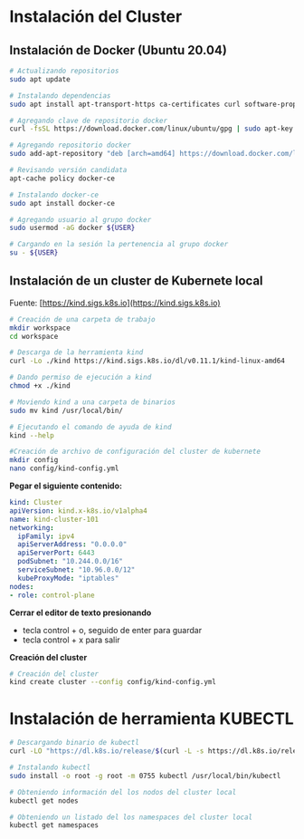 # Instalación del Cluster

## Instalación de Docker (Ubuntu 20.04)

```bash
# Actualizando repositorios
sudo apt update

# Instalando dependencias
sudo apt install apt-transport-https ca-certificates curl software-properties-common

# Agregando clave de repositorio docker
curl -fsSL https://download.docker.com/linux/ubuntu/gpg | sudo apt-key add -

# Agregando repositorio docker
sudo add-apt-repository "deb [arch=amd64] https://download.docker.com/linux/ubuntu focal stable"

# Revisando versión candidata
apt-cache policy docker-ce

# Instalando docker-ce
sudo apt install docker-ce

# Agregando usuario al grupo docker
sudo usermod -aG docker ${USER}

# Cargando en la sesión la pertenencia al grupo docker
su - ${USER}

```


## Instalación de un cluster de Kubernete local

Fuente: [https://kind.sigs.k8s.io](https://kind.sigs.k8s.io)

```bash
# Creación de una carpeta de trabajo
mkdir workspace 
cd workspace    

# Descarga de la herramienta kind
curl -Lo ./kind https://kind.sigs.k8s.io/dl/v0.11.1/kind-linux-amd64 

# Dando permiso de ejecución a kind
chmod +x ./kind  

# Moviendo kind a una carpeta de binarios
sudo mv kind /usr/local/bin/  

# Ejecutando el comando de ayuda de kind
kind --help 
```


```bash
#Creación de archivo de configuración del cluster de kubernete
mkdir config
nano config/kind-config.yml
```

__Pegar el siguiente contenido:__

```yml
kind: Cluster
apiVersion: kind.x-k8s.io/v1alpha4
name: kind-cluster-101
networking:
  ipFamily: ipv4
  apiServerAddress: "0.0.0.0"
  apiServerPort: 6443
  podSubnet: "10.244.0.0/16"
  serviceSubnet: "10.96.0.0/12"
  kubeProxyMode: "iptables"
nodes:
- role: control-plane
```

__Cerrar el editor de texto presionando__

- tecla control + o, seguido de enter para guardar
- tecla control + x para salir

__Creación del cluster__

```bash
# Creación del cluster
kind create cluster --config config/kind-config.yml
```

# Instalación de herramienta KUBECTL

```bash
# Descargando binario de kubectl
curl -LO "https://dl.k8s.io/release/$(curl -L -s https://dl.k8s.io/release/stable.txt)/bin/linux/amd64/kubectl"

# Instalando kubectl
sudo install -o root -g root -m 0755 kubectl /usr/local/bin/kubectl

# Obteniendo información del los nodos del cluster local
kubectl get nodes

# Obteniendo un listado del los namespaces del cluster local
kubectl get namespaces

```

